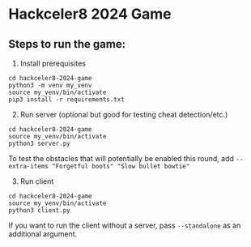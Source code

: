 # Hackceler8 2024 Game

## Steps to run the game:

1. Install prerequisites
```
cd hackceler8-2024-game
python3 -m venv my_venv
source my_venv/bin/activate
pip3 install -r requirements.txt
```

2. Run server (optional but good for testing cheat detection/etc.)

```
cd hackceler8-2024-game
source my_venv/bin/activate
python3 server.py
```

To test the obstacles that will potentially be enabled this round, add
`--extra-items "Forgetful boots" "Slow bullet bowtie"`

3. Run client

```
cd hackceler8-2024-game
source my_venv/bin/activate
python3 client.py
```

If you want to run the client without a server, pass `--standalone` as an additional argument.
